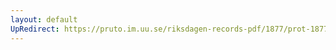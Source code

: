 ```yaml
---
layout: default
UpRedirect: https://pruto.im.uu.se/riksdagen-records-pdf/1877/prot-1877--fk--020/prot-1877--fk--020_001.pdf
---
```

